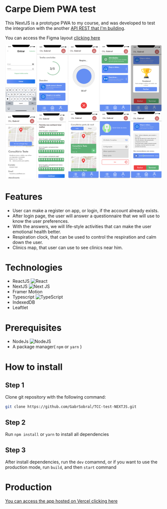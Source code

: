 # Carpe Diem PWA test

This NextJS is a prototype PWA to my course, and was developed to test the integration with the another <a href="https://github.com/GabrSobral/TCC_API_Typescript">API REST that I'm building<a>.
  <p>You can access the Figma layout <a href="https://www.figma.com/file/48wWM8idKlMnF0noffDnBV/Carpe-Diem-PWA">clicking here</a></p>
  
  ![ProjectImage](https://github.com/GabrSobral/TCC-test-NEXTJS/blob/master/Landing.png?raw=true)
  
# Features
  - User can make a register on app, or login, if the account already exists.
  - After login page, the user will answer a questionnaire that we will use to know the user preferences.
  - With the answers, we will life-style activities that can make the user emotional health better.
  - Respiration clock, that can be used to control the respiration and calm down the user.
  - Clinics map, that user can use to see clinics near him.
  
# Technologies
  - ReactJS <img alt="React" src="https://img.shields.io/badge/React-%2320232a.svg?style=flat&logo=react&logoColor=%2361DAFB"/>
  - NextJS <img alt="Next JS" src="https://img.shields.io/badge/NextJS-%23000000.svg?style=flat&logo=next.js&logoColor=white" />
  - Framer Motion
  - Typescript <img alt="TypeScript" src="https://img.shields.io/badge/Typescript-%23007ACC.svg?style=flat&logo=typescript&logoColor=white"/>
  - IndexedDB
  - Leaftlet
  
# Prerequisites
  - NodeJs <img alt="NodeJS" src="https://img.shields.io/badge/node.js-%2343853D.svg?style=for-the-badge&logo=node-dot-js&logoColor=white"/>
  - A package manager( `npm` or `yarn` )
  
# How to install
  ## Step 1
  Clone git repository with the following command:
  ```bash
  git clone https://github.com/GabrSobral/TCC-test-NEXTJS.git
  ```
  
   ## Step 2
  Run `npm install` or `yarn` to install all dependencies
  
   ## Step 3
  After install dependencies, run the `dev` comamnd, or if you want to use the production mode, run `build`, and then `start` command
  
  # Production
  <a href="https://tcc-test-nextjs.vercel.app/">You can access the app hosted on Vercel clicking here<a>
